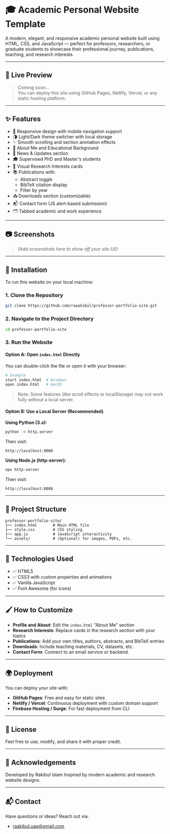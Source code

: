 # 🎓 Academic Personal Website Template

A modern, elegant, and responsive academic personal website built using HTML, CSS, and JavaScript — perfect for professors, researchers, or graduate students to showcase their professional journey, publications, teaching, and research interests.

---

## 🚀 Live Preview

> Coming soon...  
> You can deploy this site using GitHub Pages, Netlify, Vercel, or any static hosting platform.

---

## ✨ Features

- 📱 Responsive design with mobile navigation support
- 🌗 Light/Dark theme switcher with local storage
- ✨ Smooth scrolling and section animation effects
- 🧠 About Me and Educational Background
- 📰 News & Updates section
- 🎓 Supervised PhD and Master's students
- 🔬 Visual Research Interests cards
- 📚 Publications with:
  - Abstract toggle
  - BibTeX citation display
  - Filter by year
- 📥 Downloads section (customizable)
- 📬 Contact form (JS alert-based submission)
- 🗂️ Tabbed academic and work experience

---

## 📷 Screenshots

> _(Add screenshots here to show off your site UI!)_

---

## 🔧 Installation

To run this website on your local machine:

### 1. Clone the Repository

```bash
git clone https://github.com/raaakibul/professor-portfolio-site.git
```

### 2. Navigate to the Project Directory

```bash
cd professor-portfolio-site
```

### 3. Run the Website

#### Option A: Open `index.html` Directly

You can double-click the file or open it with your browser:

```bash
# Example
start index.html  # Windows
open index.html   # macOS
```

> Note: Some features (like scroll effects or localStorage) may not work fully without a local server.

#### Option B: Use a Local Server (Recommended)

**Using Python (3.x):**

```bash
python -m http.server
```

Then visit:
```
http://localhost:8000
```

**Using Node.js (http-server):**

```bash
npx http-server
```

Then visit:
```
http://localhost:8080
```

---

## 📁 Project Structure

```
professor-portfolio-site/
├── index.html       # Main HTML file
├── style.css        # CSS styling
├── app.js           # JavaScript interactivity
└── assets/          # (Optional) for images, PDFs, etc.
```

---

## 🧰 Technologies Used

- ✅ HTML5
- ✅ CSS3 with custom properties and animations
- ✅ Vanilla JavaScript
- ✅ Font Awesome (for icons)

---

## 🖌️ How to Customize

- **Profile and About**: Edit the `index.html` "About Me" section
- **Research Interests**: Replace cards in the research section with your topics
- **Publications**: Add your own titles, authors, abstracts, and BibTeX entries
- **Downloads**: Include teaching materials, CV, datasets, etc.
- **Contact Form**: Connect to an email service or backend.

---

## 🌍 Deployment

You can deploy your site with:

- **GitHub Pages**: Free and easy for static sites
- **Netlify / Vercel**: Continuous deployment with custom domain support
- **Firebase Hosting / Surge**: For fast deployment from CLI

---

## 📄 License 
Feel free to use, modify, and share it with proper credit.

---

## 🙏 Acknowledgements

Developed by Rakibul Islam 
Inspired by modern academic and research website designs.

---

## 📬 Contact

Have questions or ideas? Reach out via:
- [raakibul.uap@gmail.com](mailto:raakibul.uap@gmail.com)